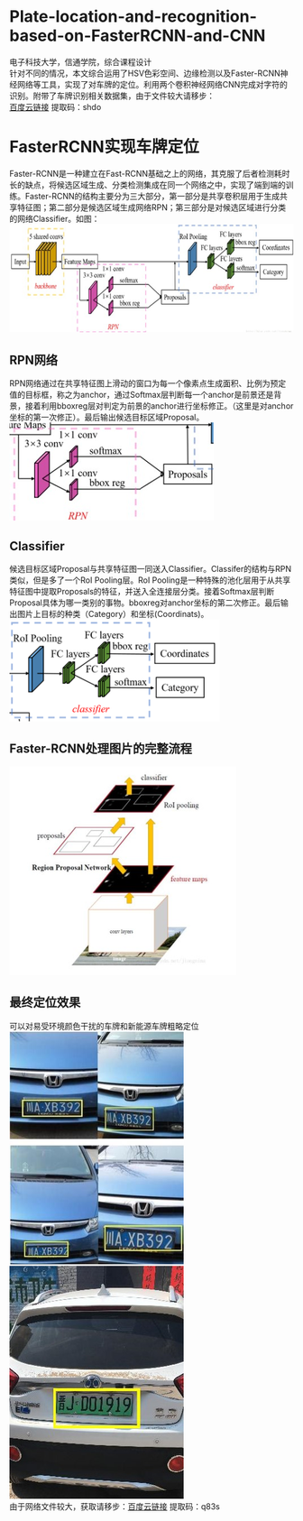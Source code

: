 # Plate-location-and-recognition-based-on-FasterRCNN-and-CNN
电子科技大学，信通学院，综合课程设计<br>
针对不同的情况，本文综合运用了HSV色彩空间、边缘检测以及Faster-RCNN神经网络等工具，实现了对车牌的定位。利用两个卷积神经网络CNN完成对字符的识别。附带了车牌识别相关数据集，由于文件较大请移步：<br>[百度云链接](https://pan.baidu.com/s/1ugnH5fGQ1ZP2Kyft65wngw)  提取码：shdo<br>
# FasterRCNN实现车牌定位
Faster-RCNN是一种建立在Fast-RCNN基础之上的网络，其克服了后者检测耗时长的缺点，将候选区域生成、分类检测集成在同一个网络之中，实现了端到端的训练。Faster-RCNN的结构主要分为三大部分，第一部分是共享卷积层用于生成共享特征图；第二部分是候选区域生成网络RPN；第三部分是对候选区域进行分类的网络Classifier。如图：![FasterRCNN](./Faster-RCNN/img/FRCNN.jpg)
## RPN网络
RPN网络通过在共享特征图上滑动的窗口为每一个像素点生成面积、比例为预定值的目标框，称之为anchor，通过Softmax层判断每一个anchor是前景还是背景，接着利用bboxreg层对判定为前景的anchor进行坐标修正。（这里是对anchor坐标的第一次修正）。最后输出候选目标区域Proposal。<br>
![RPN](./Faster-RCNN/img/RPN.jpg)
## Classifier
候选目标区域Proposal与共享特征图一同送入Classifier。Classifer的结构与RPN类似，但是多了一个RoI Pooling层。RoI Pooling是一种特殊的池化层用于从共享特征图中提取Proposals的特征，并送入全连接层分类。接着Softmax层判断Proposal具体为哪一类别的事物。bboxreg对anchor坐标的第二次修正。最后输出图片上目标的种类（Category）和坐标(Coordinats)。<br>
![classifier](./Faster-RCNN/img/classifier.jpg)
## Faster-RCNN处理图片的完整流程
![process](./Faster-RCNN/img/process.jpg)
## 最终定位效果
可以对易受环境颜色干扰的车牌和新能源车牌粗略定位<br>
![result1](./Faster-RCNN/img/result1.jpg) ![result2](./Faster-RCNN/img/result2.jpg)<br>
由于网络文件较大，获取请移步：[百度云链接](https://pan.baidu.com/s/1ivUqZC3dtqKCw75f2MkFPw)  提取码：q83s<br>
